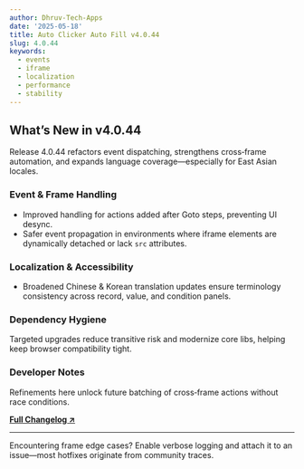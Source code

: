 ```yaml
---
author: Dhruv-Tech-Apps
date: '2025-05-18'
title: Auto Clicker Auto Fill v4.0.44
slug: 4.0.44
keywords:
  - events
  - iframe
  - localization
  - performance
  - stability
---
```


## What’s New in v4.0.44

Release 4.0.44 refactors event dispatching, strengthens cross‑frame automation, and expands language coverage—especially for East Asian locales.

### Event & Frame Handling

- Improved handling for actions added after Goto steps, preventing UI desync.
- Safer event propagation in environments where iframe elements are dynamically detached or lack `src` attributes.

### Localization & Accessibility

- Broadened Chinese & Korean translation updates ensure terminology consistency across record, value, and condition panels.

### Dependency Hygiene

Targeted upgrades reduce transitive risk and modernize core libs, helping keep browser compatibility tight.

### Developer Notes

Refinements here unlock future batching of cross‑frame actions without race conditions.

**[Full Changelog ↗](https://github.com/Dhruv-Techapps/auto-clicker-auto-fill/compare/v4.0.43.4...v4.0.44.1)**

---

Encountering frame edge cases? Enable verbose logging and attach it to an issue—most hotfixes originate from community traces.
